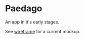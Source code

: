 # Paedago
An app in it's early stages.

See [wireframe](Paedago_Wireframe.pdf) for a current mockup.
